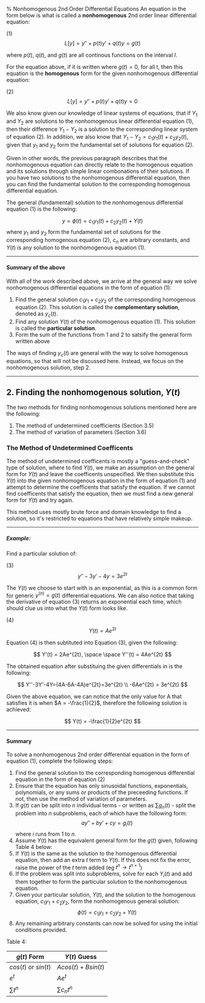 % Nonhomogenous 2nd Order Differential Equations
An equation in the form below is what is called a **nonhomogenous** 2nd order linear differential equation:

(1)
$$
    L[y] = y'' + p(t)y' + q(t)y = g(t)
$$

where $p(t)$, $q(t)$, and $g(t)$ are all continous functions on the interval $I$.

For the equation above, if it is written where $g(t)=0$, for all t, then this equation is the **homogenous** form for the given nonhomogenous differential equation:

(2)
$$
    L[y] = y'' + p(t)y' + q(t)y = 0
$$

We also know given our knowledge of linear systems of equations, that if $Y_1$ and $Y_2$ are solutions to the nonhomogenous linear differential equation (1), then their difference $Y_1 - Y_2$ is a solution to the corresponding linear system of equation (2). In addition, we also know that $Y_1 - Y_2 = c_1y_1(t)+c_2y_2(t)$, given that $y_1$ and $y_2$ form the fundamental set of solutions for equation (2).

Given in other words, the previous paragraph describes that the nonhomogenous equation can directly relate to the homogenous equation and its solutions through simple linear combonations of their solutions. If you have two solutions to the nonhomogenous differential equation, then you can find the fundamental solution to the corresponding homogenous differential equation.

The general (fundamental) solution to the nonhomogenous differential equation (1) is the following:

$$ 
    y = \phi(t) = c_1y_1(t)+c_2y_2(t) + Y(t)
$$
where $y_1$ and $y_2$ form the fundamental set of solutions for the corresponding homogenous equation (2), $c_n$ are arbitrary constants, and $Y(t)$ is any solution to the nonhomogenous equation (1).

----

#### Summary of the above

With all of the work described above, we arrive at the general way we solve nonhomogenous differential equations in the form of equation (1):

1. Find the general solution $c_1y_1 + c_2y_2$ of the corresponding homogenous equation (2). This solution is called the **complementary solution**, denoted as $y_c(t)$.
2. Find any solution $Y(t)$ of the nonhomogenous equation (1). This solution is called the **particular solution**.
3. Form the sum of the functions from 1 and 2 to satsify the general form written above

The ways of finding $y_c(t)$ are general with the way to solve homogenous equations, so that will not be discussed here. Instead, we focus on the nonhomogenous solution, step 2.

----


## 2. Finding the nonhomogenous solution, $Y(t)$

The two methods for finding nonhomogenous solutions mentioned here are the following:
   
1. The method of undetermined coefficients (Section 3.5)
2. The method of variation of parameters (Section 3.6)

### The Method of Undetermined Coefficents

The method of undetermined coefficents is mostly a "guess-and-check" type of solution, where to find $Y(t)$, we make an assumption on the general form for $Y(t)$ and leave the coefficents unspecified. We then substitute this $Y(t)$ into the given nonhomogenous equation in the form of equation (1) and attempt to determine the coefficents that satisfy the equation. If we cannot find coefficents that satisfy the equation, then we must find a new general form for $Y(t)$ and try again.

This method uses mostly brute force and domain knowledge to find a solution, so it's restricted to equations that have relatively simple makeup.


---


##### Example:
Find a particular solution of:

(3)
$$
    y'' - 3y' - 4y = 3e^{2t}
$$

The $Y(t)$ we choose to start with is an exponential, as this is a common form for generic $y^{(n)} = g(t)$ differential equations. We can also notice that taking the derivative of equation (3) returns an exponential each time, which should clue us into what the $Y(t)$ form looks like.

(4)
$$
    Y(t) = Ae^{2t}
$$

Equation (4) is then subtituted into Equation (3), given the following:

$$
    Y'(t) = 2Ae^{2t}, \space \space Y''(t) = 4Ae^{2t}
$$

The obtained equation after substituing the given differentials in is the following:

$$
    Y''-3Y'-4Y=(4A-6A-4A)e^{2t}=3e^{2t} \\
    -6Ae^{2t} = 3e^{2t}
$$

Given the above equation, we can notice that the only value for A that satisfies it is when $A = -\frac{1}{2}$, therefore the following solution is achieved:

$$
    Y(t) = -\frac{1}{2}e^{2t}
$$


----


#### Summary

To solve a nonhomogenous 2nd order differential equation in the form of equation (1), complete the following steps:

1. Find the general solution to the corresponding homogenous differential equation in the form of equation (2)
2. Ensure that the equation has only sinusoidal functions, exponentials, polynomials, or any sums or products of the preceeding functions. If not, then use the method of variation of parameters.
3. If $g(t)$ can be split into $n$ individual terms - or written as $\sum{g_n(t)}$ - split the problem into $n$ subproblems, each of which have the following form:
$$
    ay'' + by' + cy = g_i(t)
$$
where $i$ runs from 1 to $n$.
4. Assume $Y(t)$ has the equivalent general form for the $g(t)$ given, following Table 4 below:
5. If $Y(t)$ is the same as the solution to the homogenous differential equation, then add an extra $t$ term to $Y(t)$. If this does not fix the error, raise the power of the $t$ term added (eg $t^n \rightarrow t^{n+1}$)
6. If the problem was split into subproblems, solve for each $Y_i(t)$ and add them together to form the particular solution to the nonhomogenous equation.
7. Given your particular solution, $Y(t)$, and the solution to the homogenous equation, $c_1y_1 + c_2y_2$, form the nonhomogenous general solution:
$$
    \phi(t) = c_1y_1 + c_2y_2 + Y(t)
$$
8. Any remaining arbitrary constants can now be solved for using the initial conditions provided.


Table 4:

| $g(t)$ Form | $Y(t)$ Guess |
|---|---|
|$cos(t)$ or $sin(t)$ | $Acos(t)+Bsin(t)$ |
| $e^t$  | $Ae^{t}$ |
|  $\sum{t^n}$ |  $\sum{c_nt^n}$ |